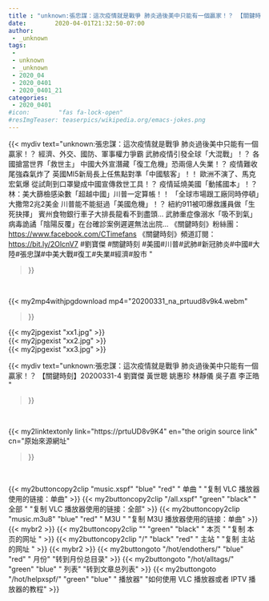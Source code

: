 ```yaml
---
title : "unknown:張忠謀：這次疫情就是戰爭 肺炎過後美中只能有一個贏家！？ 【關鍵時刻】20200331-4 劉寶傑 黃世聰 姚惠珍 林靜儀 吳子嘉 李正皓 "
date:        2020-04-01T21:32:50-07:00
author:
 - _unknown
tags:
 - 
 - unknown
 - _unknown
 - 2020_04
 - 2020_0401
 - 2020_0401_21
categories:
 - 2020_0401
#icon:        "fas fa-lock-open"
#resImgTeaser: teaserpics/wikipedia.org/emacs-jokes.png
---
```







{{< mydiv text="unknown:張忠謀：這次疫情就是戰爭 肺炎過後美中只能有一個贏家！？ 經濟、外交、國防、軍事權力爭霸 武肺疫情引發全球「大混戰」！？ 各國搶當世界「救世主」 中國大外宣潛藏「復工危機」恐兩億人失業！？ 疫情難收尾強森氣炸了 英國MI5新局長上任焦點對準「中國駭客」！！ 歐洲不演了、馬克宏氣爆 從試劑到口罩變成中國宣傳救世工具！？ 疫情延燒美國「動搖國本」！？林：美大篩檢感染數「超越中國」川普一定算帳！！ 「全球市場跟工廠同時停頓」大撒幣2兆2美金 川普能不能挺過「美國危機」！？ 紐約911被叩爆救護員做「生死抉擇」 賓州食物銀行車子大排長龍看不到盡頭… 武肺重症像溺水「吸不到氣」 病毒詭譎「陰陽反覆」在台確診案例遲遲無法出院…  《關鍵時刻》粉絲團：https://www.facebook.com/CTimefans 《關鍵時刻》頻道訂閱：https://bit.ly/2OlcnV7  #劉寶傑 #關鍵時刻 #美國#川普#武肺#新冠肺炎#中國#大陸#張忠謀#中美大戰#復工#失業#經濟#股市 "
>}}
<br>


{{< my2mp4withjpgdownload mp4="20200331_na_prtuud8v9k4.webm"
>}}

{{< my2jpgexist "xx1.jpg" >}}<br>
{{< my2jpgexist "xx2.jpg" >}}<br>
{{< my2jpgexist "xx3.jpg" >}}<br>



{{< mydiv text="unknown:張忠謀：這次疫情就是戰爭 肺炎過後美中只能有一個贏家！？ 【關鍵時刻】20200331-4 劉寶傑 黃世聰 姚惠珍 林靜儀 吳子嘉 李正皓 "
>}}
<br>

{{< my2linktextonly link="https://prtuUD8v9K4"
en="the origin source link" cn="原始來源網址"
>}}


<br>


{{< my2buttoncopy2clip "music.xspf"        "blue"   "red"    " 单曲 "  "复制 VLC 播放器使用的链接：单曲" >}} {{< my2buttoncopy2clip "/all.xspf"         "green"  "black"  " 全部 "  "复制 VLC 播放器使用的链接：全部" >}} {{< my2buttoncopy2clip "music.m3u8"        "blue"   "red"    " M3U  "    "复制 M3U 播放器使用的链接：单曲" >}} {{< mybr2 >}} {{< my2buttoncopy2clip ""                  "green"  "black"  " 本页 "    "复制 本页的网址 " >}} {{< my2buttoncopy2clip "/"                 "black"  "red"    " 主站 "    "复制 主站的网址 " >}} {{< mybr2 >}} {{< my2buttongoto      "/hot/endothers/"   "blue"   "red"    " 月份"   "转到月份总目录" >}} {{< my2buttongoto      "/hot/alltags/"     "green"  "blue"   " 列表"   "转到文章总列表" >}} {{< my2buttongoto      "/hot/helpxspf/"    "green"  "blue"   " 播放器" "如何使用 VLC 播放器或者 IPTV 播放器的教程" >}} 
